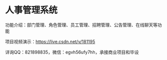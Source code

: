 # 人事管理系统

功能介绍：部门管理、角色管理、员工管理、招聘管理、公告管理、在线聊天等功能

项目视频演示：https://live.csdn.net/v/181195

详询QQ：821898835，微信：egvh56ufy7hh，承接商业项目和毕设

